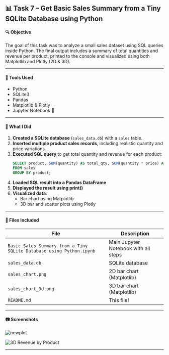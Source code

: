 ## 📊 Task 7 – Get Basic Sales Summary from a Tiny SQLite Database using Python 

#### 🔍 Objective

The goal of this task was to analyze a small sales dataset using SQL queries inside Python. The final output includes a summary of total quantities and revenue per product, printed to the console and visualized using both Matplotlib and Plotly (2D & 3D). 

---

#### 💠 Tools Used

- Python 
- SQLite3 
- Pandas 
- Matplotlib & Plotly 
- Jupyter Notebook 📓

---

#### 🧠 What I Did

1. **Created a SQLite database** (`sales_data.db`) with a `sales` table.
2. **Inserted multiple product sales records**, including realistic quantity and price variations.
3. **Executed SQL query** to get total quantity and revenue for each product:
   ```sql
   SELECT product, SUM(quantity) AS total_qty, SUM(quantity * price) AS revenue
   FROM sales
   GROUP BY product;
   ```
4. **Loaded SQL result into a Pandas DataFrame**
5. **Displayed the result using print()**
6. **Visualized data**:
   - Bar chart using Matplotlib
   - 3D bar and scatter plots using Plotly


---

#### 📁 Files Included

| File | Description |
|------|-------------|
| `Basic Sales Summary from a Tiny SQLite Database using Python.ipynb` | Main Jupyter Notebook with all steps |
| `sales_data.db` | SQLite database |
| `sales_chart.png` | 2D bar chart (Matplotlib) |
| `sales_chart_3d.png` | 3D bar chart (Matplotlib) |
| `README.md` | This file! 

---

#### 📷 Screenshots

![newplot](https://github.com/user-attachments/assets/adb76e2e-aeb1-4136-ba5f-84f402f55ad6)

![3D Revenue by Product](https://github.com/user-attachments/assets/7ced47c3-f671-42de-8f33-e98ebdb15203)

---
